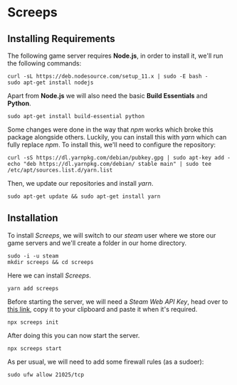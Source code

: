 # Screeps

## Installing Requirements

The following game server requires **Node.js**, in order to install it, we'll run the following commands:

    curl -sL https://deb.nodesource.com/setup_11.x | sudo -E bash -
    sudo apt-get install nodejs

Apart from **Node.js** we will also need the basic **Build Essentials** and **Python**.

    sudo apt-get install build-essential python

Some changes were done in the way that *npm* works which broke this package alongside others. Luckily, you can install this with *yarn* which can fully replace *npm*. To install this, we'll need to configure the repository:

    curl -sS https://dl.yarnpkg.com/debian/pubkey.gpg | sudo apt-key add -
    echo "deb https://dl.yarnpkg.com/debian/ stable main" | sudo tee /etc/apt/sources.list.d/yarn.list

Then, we update our repositories and install *yarn*.

    sudo apt-get update && sudo apt-get install yarn

## Installation

To install *Screeps*, we will switch to our *steam* user where we store our game servers and we'll create a folder in our home directory.

    sudo -i -u steam
    mkdir screeps && cd screeps

Here we can install *Screeps*.

    yarn add screeps

Before starting the server, we will need a *Steam Web API Key*, head over to [this link](https://steamcommunity.com/dev/apikey), copy it to your clipboard and paste it when it's required.

    npx screeps init

After doing this you can now start the server.

    npx screeps start

As per usual, we will need to add some firewall rules (as a sudoer):

    sudo ufw allow 21025/tcp
